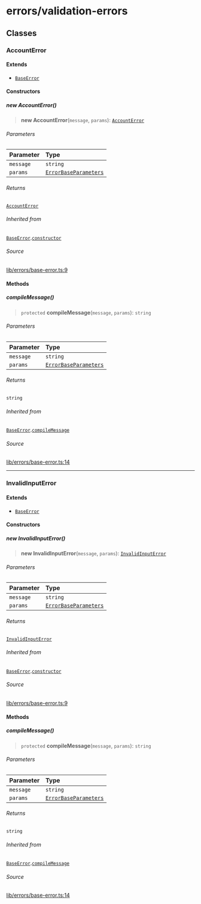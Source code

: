 # errors/validation-errors

## Classes

### AccountError

#### Extends

- [`BaseError`](base-error.md#baseerrort)

#### Constructors

##### new AccountError()

> **new AccountError**(`message`, `params`): [`AccountError`](validation-errors.md#accounterror)

###### Parameters

| Parameter | Type |
| :------ | :------ |
| `message` | `string` |
| `params` | [`ErrorBaseParameters`](types.md#errorbaseparameters) |

###### Returns

[`AccountError`](validation-errors.md#accounterror)

###### Inherited from

[`BaseError`](base-error.md#baseerrort).[`constructor`](base-error.md#constructors)

###### Source

[lib/errors/base-error.ts:9](https://github.com/PufferFinance/puffer-sdk/blob/196b7e461a2a59916f5ea68aba60322039473a5c/lib/errors/base-error.ts#L9)

#### Methods

##### compileMessage()

> `protected` **compileMessage**(`message`, `params`): `string`

###### Parameters

| Parameter | Type |
| :------ | :------ |
| `message` | `string` |
| `params` | [`ErrorBaseParameters`](types.md#errorbaseparameters) |

###### Returns

`string`

###### Inherited from

[`BaseError`](base-error.md#baseerrort).[`compileMessage`](base-error.md#compilemessage)

###### Source

[lib/errors/base-error.ts:14](https://github.com/PufferFinance/puffer-sdk/blob/196b7e461a2a59916f5ea68aba60322039473a5c/lib/errors/base-error.ts#L14)

***

### InvalidInputError

#### Extends

- [`BaseError`](base-error.md#baseerrort)

#### Constructors

##### new InvalidInputError()

> **new InvalidInputError**(`message`, `params`): [`InvalidInputError`](validation-errors.md#invalidinputerror)

###### Parameters

| Parameter | Type |
| :------ | :------ |
| `message` | `string` |
| `params` | [`ErrorBaseParameters`](types.md#errorbaseparameters) |

###### Returns

[`InvalidInputError`](validation-errors.md#invalidinputerror)

###### Inherited from

[`BaseError`](base-error.md#baseerrort).[`constructor`](base-error.md#constructors)

###### Source

[lib/errors/base-error.ts:9](https://github.com/PufferFinance/puffer-sdk/blob/196b7e461a2a59916f5ea68aba60322039473a5c/lib/errors/base-error.ts#L9)

#### Methods

##### compileMessage()

> `protected` **compileMessage**(`message`, `params`): `string`

###### Parameters

| Parameter | Type |
| :------ | :------ |
| `message` | `string` |
| `params` | [`ErrorBaseParameters`](types.md#errorbaseparameters) |

###### Returns

`string`

###### Inherited from

[`BaseError`](base-error.md#baseerrort).[`compileMessage`](base-error.md#compilemessage)

###### Source

[lib/errors/base-error.ts:14](https://github.com/PufferFinance/puffer-sdk/blob/196b7e461a2a59916f5ea68aba60322039473a5c/lib/errors/base-error.ts#L14)
